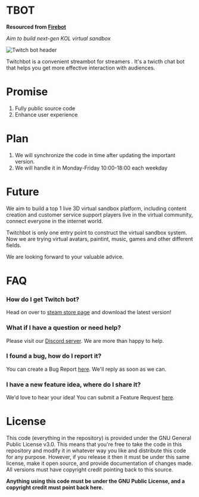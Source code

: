 # TBOT
**Resourced from [Firebot](https://github.com/crowbartools/Firebot)**

*Aim to build next-gen KOL virtual sandbox*

![Twitch bot header](https://cdn.akamai.steamstatic.com/steam/apps/1691110/header.jpg?t=1632987438)

Twitchbot is a convenient streambot for streamers . It's a twicth chat bot that helps you get more effective interaction with audiences.

# Promise
1. Fully public source code
2. Enhance user experience

# Plan
1. We will synchronize the code in time after updating the important version.
2. We will handle it in Monday-Friday 10:00-18:00 each weekday

# Future
We aim to build a top 1 live 3D virtual sandbox platform, including content creation and customer service support players live in the virtual community, connect everyone in the internet world.

Twitchbot is only one entry point to construct the virtual sandbox system. Now we are trying virtual avatars, paintint, music, games and other different fields. 

We are looking forward to your valuable advice.

# FAQ
### How do I get Twitch bot?
Head on over to [steam store page](https://store.steampowered.com/app/1691110/TBOT__Twitch_Bot/) and download the latest version!

### What if I have a question or need help?
Please visit our [Discord server](https://discord.gg/8yUW88nA). We are more than happy to help.

### I found a bug, how do I report it?
You can create a Bug Report [here](https://github.com/zfxiong123/twitch-bot/issues). We'll reply as soon as we can.

### I have a new feature idea, where do I share it?
We'd love to hear your idea! You can submit a Feature Request [here](https://github.com/zfxiong123/twitch-bot/pulls).

# License
This code (everything in the repository) is provided under the GNU General Public License v3.0. This means that you're free to take the code in this repository and modify it in whatever way you like and distribute this code for any purpose. However, if you release it then it must be under this same license, make it open source, and provide documentation of changes made. All versions must have copyright credit pointing back to this source.

**Anything using this code must be under the GNU Public License, and a copyright credit must point back here.**
